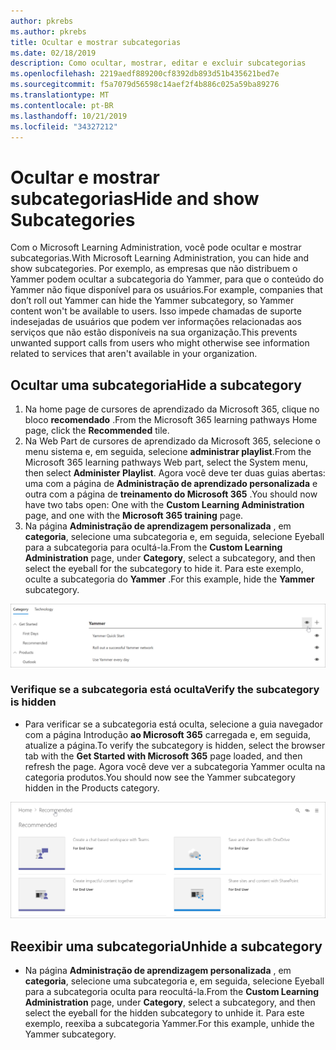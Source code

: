 ```yaml
---
author: pkrebs
ms.author: pkrebs
title: Ocultar e mostrar subcategorias
ms.date: 02/18/2019
description: Como ocultar, mostrar, editar e excluir subcategorias
ms.openlocfilehash: 2219aedf889200cf8392db893d51b435621bed7e
ms.sourcegitcommit: f5a7079d56598c14aef2f4b886c025a59ba89276
ms.translationtype: MT
ms.contentlocale: pt-BR
ms.lasthandoff: 10/21/2019
ms.locfileid: "34327212"
---
```

# <a name="hide-and-show-subcategories"></a><span data-ttu-id="4b40e-103">Ocultar e mostrar subcategorias</span><span class="sxs-lookup"><span data-stu-id="4b40e-103">Hide and show Subcategories</span></span>

<span data-ttu-id="4b40e-104">Com o Microsoft Learning Administration, você pode ocultar e mostrar subcategorias.</span><span class="sxs-lookup"><span data-stu-id="4b40e-104">With Microsoft Learning Administration, you can hide and show subcategories.</span></span> <span data-ttu-id="4b40e-105">Por exemplo, as empresas que não distribuem o Yammer podem ocultar a subcategoria do Yammer, para que o conteúdo do Yammer não fique disponível para os usuários.</span><span class="sxs-lookup"><span data-stu-id="4b40e-105">For example, companies that don’t roll out Yammer can hide the Yammer subcategory, so Yammer content won't be available to users.</span></span> <span data-ttu-id="4b40e-106">Isso impede chamadas de suporte indesejadas de usuários que podem ver informações relacionadas aos serviços que não estão disponíveis na sua organização.</span><span class="sxs-lookup"><span data-stu-id="4b40e-106">This prevents unwanted support calls from users who might otherwise see information related to services that aren't available in your organization.</span></span>

## <a name="hide-a-subcategory"></a><span data-ttu-id="4b40e-107">Ocultar uma subcategoria</span><span class="sxs-lookup"><span data-stu-id="4b40e-107">Hide a subcategory</span></span> 

1. <span data-ttu-id="4b40e-108">Na home page de cursores de aprendizado da Microsoft 365, clique no bloco **recomendado** .</span><span class="sxs-lookup"><span data-stu-id="4b40e-108">From the Microsoft 365 learning pathways Home page, click the **Recommended** tile.</span></span>
2. <span data-ttu-id="4b40e-109">Na Web Part de cursores de aprendizado da Microsoft 365, selecione o menu sistema e, em seguida, selecione **administrar playlist**.</span><span class="sxs-lookup"><span data-stu-id="4b40e-109">From the Microsoft 365 learning pathways Web part, select the System menu, then select **Administer Playlist**.</span></span> <span data-ttu-id="4b40e-110">Agora você deve ter duas guias abertas: uma com a página de **Administração de aprendizado personalizada** e outra com a página de **treinamento do Microsoft 365** .</span><span class="sxs-lookup"><span data-stu-id="4b40e-110">You should now have two tabs open: One with the **Custom Learning Administration** page, and one with the **Microsoft 365 training** page.</span></span> 
3. <span data-ttu-id="4b40e-111">Na página **Administração de aprendizagem personalizada** , em **categoria**, selecione uma subcategoria e, em seguida, selecione Eyeball para a subcategoria para ocultá-la.</span><span class="sxs-lookup"><span data-stu-id="4b40e-111">From the **Custom Learning Administration** page, under **Category**, select a subcategory, and then select the eyeball for the subcategory to hide it.</span></span> <span data-ttu-id="4b40e-112">Para este exemplo, oculte a subcategoria do **Yammer** .</span><span class="sxs-lookup"><span data-stu-id="4b40e-112">For this example, hide the **Yammer** subcategory.</span></span>  

![CG-hidesubcat. png](media/cg-hidesubcat.png)

### <a name="verify-the-subcategory-is-hidden"></a><span data-ttu-id="4b40e-114">Verifique se a subcategoria está oculta</span><span class="sxs-lookup"><span data-stu-id="4b40e-114">Verify the subcategory is hidden</span></span>
- <span data-ttu-id="4b40e-115">Para verificar se a subcategoria está oculta, selecione a guia navegador com a página Introdução **ao Microsoft 365** carregada e, em seguida, atualize a página.</span><span class="sxs-lookup"><span data-stu-id="4b40e-115">To verify the subcategory is hidden, select the browser tab with the **Get Started with Microsoft 365** page loaded, and then refresh the page.</span></span> <span data-ttu-id="4b40e-116">Agora você deve ver a subcategoria Yammer oculta na categoria produtos.</span><span class="sxs-lookup"><span data-stu-id="4b40e-116">You should now see the Yammer subcategory hidden in the Products category.</span></span> 

![CG-hidesubcatrefresh. png](media/cg-hidesubcatrefresh.png)

## <a name="unhide-a-subcategory"></a><span data-ttu-id="4b40e-118">Reexibir uma subcategoria</span><span class="sxs-lookup"><span data-stu-id="4b40e-118">Unhide a subcategory</span></span> 

- <span data-ttu-id="4b40e-119">Na página **Administração de aprendizagem personalizada** , em **categoria**, selecione uma subcategoria e, em seguida, selecione Eyeball para a subcategoria oculta para reocultá-la.</span><span class="sxs-lookup"><span data-stu-id="4b40e-119">From the **Custom Learning Administration** page, under **Category**, select a subcategory, and then select the eyeball for the hidden subcategory to unhide it.</span></span> <span data-ttu-id="4b40e-120">Para este exemplo, reexiba a subcategoria Yammer.</span><span class="sxs-lookup"><span data-stu-id="4b40e-120">For this example, unhide the Yammer subcategory.</span></span>
